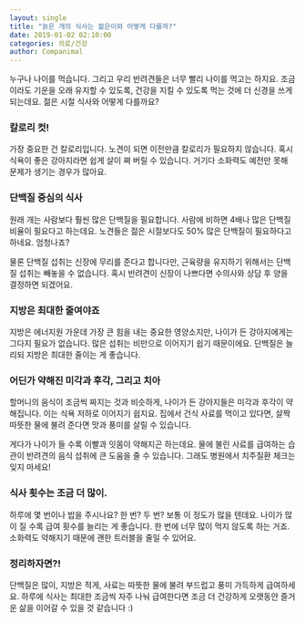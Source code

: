 ```yaml
---
layout: single
title: "늙은 개의 식사는 젊은이와 어떻게 다를까?"
date: 2019-01-02 02:10:00
categories: 의료/건강
author: Companimal
---
```


누구나 나이를 먹습니다. 그리고 우리 반려견들은 너무 빨리 나이를 먹고는 하지요. 조금이라도 기운을 오래 유지할 수 있도록, 건강을 지킬 수 있도록 먹는 것에 더 신경을 쓰게 되는데요. 젊은 시절 식사와 어떻게 다를까요?

### 칼로리 컷!

가장 중요한 건 칼로리입니다. 노견이 되면 이전만큼 칼로리가 필요하지 않습니다. 혹시 식욕이 좋은 강아지라면 쉽게 살이 쪄 버릴 수 있습니다. 거기다 소화력도 예전만 못해 문제가 생기는 경우가 많아요.

### 단백질 중심의 식사

원래 개는 사람보다 훨씬 많은 단백질을 필요합니다. 사람에 비하면 4배나 많은 단백질 비율이 필요다고 하는데요. 노견들은 젊은 시절보다도 50% 많은 단백질이 필요하다고 하네요. 엄청나죠?

물론 단백질 섭취는 신장에 무리를 준다고 합니다만, 근육량을 유지하기 위해서는 단백질 섭취는 빼놓을 수 없습니다. 혹시 반려견이 신장이 나쁘다면 수의사와 상담 후 양을 결정하면 되겠어요.

### 지방은 최대한 줄여야죠

지방은 에너지원 가운데 가장 큰 힘을 내는 중요한 영양소지만, 나이가 든 강아지에게는 그다지 필요가 없습니다. 많은 섭취는 비만으로 이어지기 쉽기 때문이에요. 단백질은 늘리되 지방은 최대한 줄이는 게 좋습니다.

### 어딘가 약해진 미각과 후각, 그리고 치아

할머니의 음식이 조금씩 짜지는 것과 비슷하게, 나이가 든 강아지들은 미각과 후각이 약해집니다. 이는 식욕 저하로 이어지기 쉽지요. 집에서 건식 사료를 먹이고 있다면, 살짝 따뜻한 물에 불려 준다면 맛과 풍미를 살릴 수 있습니다.

게다가 나이가 들 수록 이빨과 잇몸이 약해지곤 하는데요. 물에 불린 사료를 급여하는 습관이 반려견의 음식 섭취에 큰 도움을 줄 수 있습니다. 그래도 병원에서 치주질환 체크는 잊지 마세요!

### 식사 횟수는 조금 더 많이.

하루에 몇 번이나 밥을 주시나요? 한 번? 두 번? 보통 이 정도가 많을 텐데요. 나이가 많이 질 수록 급여 횟수를 늘리는 게 좋습니다. 한 번에 너무 많이 먹지 않도록 하는 거죠. 소화력도 약해지기 때문에 괜한 트러블을 줄일 수 있어요.

### 정리하자면?!

단백질은 많이, 지방은 적게, 사료는 따뜻한 물에 불려 부드럽고 풍미 가득하게 급여하세요. 하루에 식사는 최대한 조금씩 자주 나눠 급여한다면 조금 더 건강하게 오랫동안 즐거운 삶을 이어갈 수 있을 것 같습니다 :)
